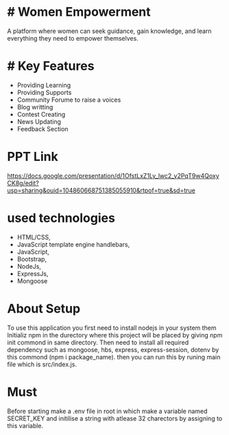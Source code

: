 # # Women Empowerment
A platform where women can seek guidance, gain knowledge, and learn everything they need to empower themselves.


# # Key Features
+ Providing Learning
+ Providing Supports
+ Community Forume to raise a voices
+ Blog writting
+ Contest Creating
+ News Updating
+ Feedback Section

# PPT Link 
https://docs.google.com/presentation/d/1OfstLxZ1Ly_lwc2_y2PqT9w4QoxyCK8g/edit?usp=sharing&ouid=104860668751385055910&rtpof=true&sd=true

# used technologies
+ HTML/CSS, 
+ JavaScript template engine handlebars,
+ JavaScript,
+ Bootstrap,
+ NodeJs, 
+ ExpressJs,
+ Mongoose



# About Setup
To use this application you first need to install nodejs in your system them Initializ npm in the durectory where this project will be placed by giving npm init commond in same 
directory. Then need to install all required dependency such as mongoose, hbs, express, express-session, dotenv by this commond (npm i package_name).
then you can run this by runing main file which is src/index.js.

# Must 
Before starting make a .env file in root in which make a variable named SECRET_KEY and initilise a string with atlease 32 charectors by assigning to this variable.
